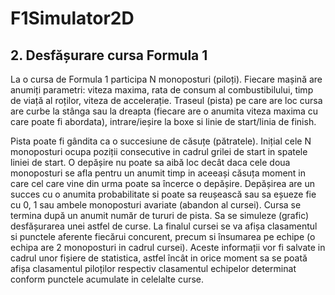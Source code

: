 # F1Simulator2D
## **2. Desfășurare cursa Formula 1**
La o cursa de Formula 1 participa N monoposturi (piloți). Fiecare mașină are
anumiți parametri: viteza maxima, rata de consum al combustibilului, timp de viață al
roților, viteza de accelerație.
Traseul (pista) pe care are loc cursa are curbe la stânga sau la dreapta (fiecare
are o anumita viteza maxima cu care poate fi abordata), intrare/ieșire la boxe si linie de
start/linia de finish.

Pista poate fi gândita ca o succesiune de căsuțe (pătratele). Inițial cele N
monoposturi ocupa poziții consecutive in cadrul grilei de start in spatele liniei de start.
O depășire nu poate sa aibă loc decât daca cele doua monoposturi se afla pentru un
anumit timp in aceeași căsuța moment in care cel care vine din urma poate sa încerce o
depășire. Depășirea are un succes cu o anumita probabilitate si poate sa reușească sau sa
eșueze fie cu 0, 1 sau ambele monoposturi avariate (abandon al cursei). Cursa se
termina după un anumit număr de tururi de pista.
Sa se simuleze (grafic) desfășurarea unei astfel de curse. La finalul cursei se va
afișa clasamentul si punctele aferente fiecărui concurent, precum si însumarea pe echipe
(o echipa are 2 monoposturi in cadrul cursei). Aceste informații vor fi salvate in cadrul
unor fișiere de statistica, astfel încât in orice moment sa se poată afișa clasamentul
piloților respectiv clasamentul echipelor determinat conform punctele acumulate in
celelalte curse.
